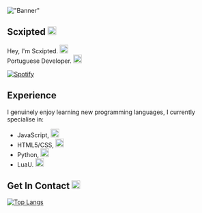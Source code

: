 !["Banner"](https://doy2mn9upadnk.cloudfront.net/uploads/default/optimized/4X/7/c/2/7c2aa4aacb769fab0f41129470ddc3807b520a51_2_690x172.png)
 
## Scxipted <img height="20" width="20" src="https://emoji.gg/assets/emoji/6989_cat_smile.png" />
 
Hey, I'm Scxipted. <img height="20" width="20" src="https://emoji.gg/assets/emoji/2112_wave_animated.gif" />  
Portuguese Developer. <img height="20" width="20" src="https://emoji.gg/assets/emoji/2800_portugalparrot.gif" />
 
 
[![Spotify](https://scxipted.vercel.app/api/spotify)](https://open.spotify.com/user/scxipted)

 
## Experience
 
I genuinely enjoy learning new programming languages, I currently specialise in:
 
- JavaScript, <img height="20" width="20" src="https://cdn.jsdelivr.net/npm/simple-icons@v4/icons/javascript.svg" />
- HTML5/CSS, <img height="20" width="20" src="https://cdn.jsdelivr.net/npm/simple-icons@v4/icons/html5.svg" />
- Python, <img height="20" width="20" src="https://cdn.jsdelivr.net/npm/simple-icons@v4/icons/python.svg" />
- LuaU. <img height="20" width="20" src="https://cdn.jsdelivr.net/npm/simple-icons@v4/icons/lua.svg" />
 
## Get In Contact <img height="20" width="20" src="https://emoji.gg/assets/emoji/2232_Cowboy132.gif" /> 

[![Top Langs](https://github-readme-stats.vercel.app/api/top-langs/?username=anuraghazra&layout=compact)](https://github.com/anuraghazra/github-readme-stats)
